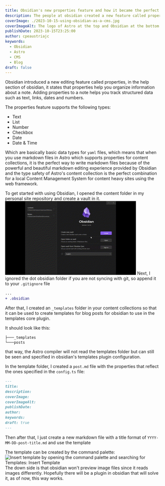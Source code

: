 ```yaml
---
title: Obsidian's new properties feature and how it became the perfect feature for Astro
description: The people at obsidian created a new feature called properties which are frontmatter metadata making it a perfect local CMS for Astro
coverImage: ./2023-10-15-using-obsidian-as-a-cms.jpg
coverImageAlt: The logo of Astro at the top and Obsidian at the bottom with a plus icon in the middle
publishDate: 2023-10-15T23:25:00
author: cpeaustriajc
keywords:
  - Obsidian
  - Astro
  - CMS
  - Blog
draft: false
---
```


Obsidian introduced a new editing feature called properties, in the help section of obsidian, it states that properties help you organize information about a note. Adding properties to a note helps you track structured data such as text, links, dates and numbers.

The properties feature supports the following types:

- Text
- List
- Number
- Checkbox
- Date
- Date & Time

Which are basically basic data types for `yaml` files, which means that when you use markdown files in Astro which supports properties for content collections, it is the perfect way to write markdown files because of the powerful and beautiful markdown editing experience provided by Obsidian and the type safety of Astro's content collection is the perfect combination for a local Content Management System for content heavy sites using the web framework.

To get started with using Obsidian, I opened the content folder in my personal site repository and create a vault in it.
![Open The Vault](./open-vault.gif)
Next, I ignored the dot obsidian folder if you are not syncing with git, so append it to your `.gitignore` file

```diff
...
+ .obsidian

```

After that, I created an `_templates` folder in your content collections so that it can be used to create templates for blog posts for obsidian to use in the templates core plugin.

It should look like this:

```
├───_templates
└───posts
```

that way, the Astro compiler will not read the templates folder but can still be seen and specified in obsidian's templates plugin configuration.

In the template folder, I created a `post.md` file with the properties that reflect the ones specified in the `config.ts` file:

```md
---
title:
description:
coverImage:
coverImageAlt:
publishDate:
author:
keywords:
draft: true
---
```

Then after that, I just create a new markdown file with a title format of `YYYY-MM-DD-post-title.md` and use the template

The template can be created by the command palette:
![Insert template by opening the command palette and searching for Templates: Insert Template](./insert-template-obsidian.gif)
The down side is that obsidian won't preview image files since it reads images differently. Hopefully there will be a plugin in obsidian that will solve it, as of now, this way works.
